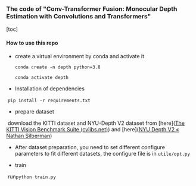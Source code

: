### The code of  "Conv-Transformer Fusion: Monocular Depth Estimation with Convolutions and Transformers"

[toc]



#### How to use this repo

*   create a virtual environment by conda and activate it

    `conda create -n depth python=3.8`

    `conda activate depth`

*   Installation of dependencies

​		`pip install -r requirements.txt`

*   prepare dataset

​		download the KITTI dataset and NYU-Depth V2 dataset from [here]([The KITTI Vision Benchmark Suite (cvlibs.net)](https://www.cvlibs.net/datasets/kitti/raw_data.php)) and [here]([NYU Depth V2 « Nathan Silberman](https://cs.nyu.edu/~silberman/datasets/nyu_depth_v2.html#raw_parts))

*   After dataset preparation, you need to set different configure parameters to fit different datasets, the configure file is in `utile/opt.py`

*   train 

​		run`python train.py`

